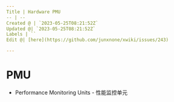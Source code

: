 ```yaml
---
Title | Hardware PMU
-- | --
Created @ | `2023-05-25T08:21:52Z`
Updated @| `2023-05-25T08:21:52Z`
Labels | ``
Edit @| [here](https://github.com/junxnone/xwiki/issues/243)

---
```

 # PMU

- Performance Monitoring Units - 性能监控单元
